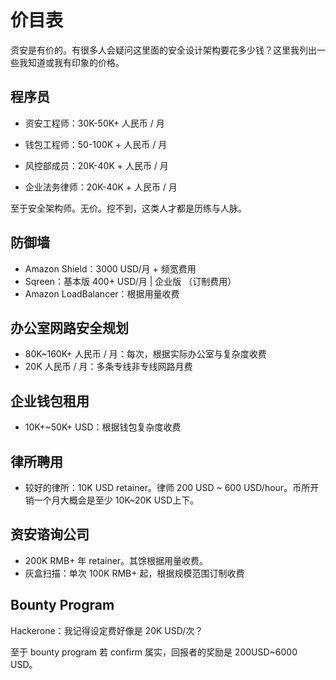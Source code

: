 # 价目表

资安是有价的。有很多人会疑问这里面的安全设计架构要花多少钱？这里我列出一些我知道或我有印象的价格。

## 程序员

* 资安工程师：30K-50K+ 人民币 / 月
* 钱包工程师：50-100K + 人民币 / 月

* 风控部成员：20K-40K + 人民币 / 月
* 企业法务律师：20K-40K + 人民币 / 月

至于安全架构师。无价。挖不到，这类人才都是历练与人脉。

## 防御墙

* Amazon Shield：3000 USD/月 + 频宽费用
* Sqreen：基本版 400+ USD/月 | 企业版 （订制费用）
* Amazon LoadBalancer：根据用量收费

## 办公室网路安全规划

* 80K~160K+ 人民币 / 月：每次，根据实际办公室与复杂度收费
* 20K 人民币 / 月：多条专线非专线网路月费

## 企业钱包租用

* 10K+~50K+ USD：根据钱包复杂度收费

## 律所聘用

* 较好的律所：10K USD retainer。律师 200 USD ~ 600 USD/hour。币所开销一个月大概会是至少 10K~20K USD上下。

## 资安谘询公司

* 200K RMB+ 年 retainer。其馀根据用量收费。
* 灰盒扫描：单次 100K RMB+ 起，根据规模范围订制收费

## Bounty Program

Hackerone：我记得设定费好像是 20K USD/次？

至于 bounty program 若 confirm 属实，回报者的奖励是 200USD~6000 USD。
